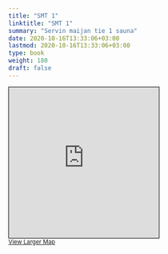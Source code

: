 ```yaml
---
title: "SMT 1"
linktitle: "SMT 1"
summary: "Servin maijan tie 1 sauna"
date: 2020-10-16T13:33:06+03:00
lastmod: 2020-10-16T13:33:06+03:00
type: book
weight: 180
draft: false
---
```


<iframe width="300" height="300" frameborder="0" scrolling="no" marginheight="0" marginwidth="0" src="https://www.openstreetmap.org/export/embed.html?bbox=24.832886159420017%2C60.188326609622685%2C24.837365448474888%2C60.189536037577206&amp;layer=mapnik&amp;marker=60.18893132916949%2C24.83512580394745" style="border: 1px solid black"></iframe><br/><small><a href="https://www.openstreetmap.org/?mlat=60.18893&amp;mlon=24.83513#map=19/60.18893/24.83513&amp;layers=N">View Larger Map</a></small>
